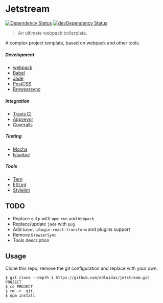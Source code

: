Jetstream
=========

[![Dependency Status](https://david-dm.org/edloidas/jetstream.svg)](https://david-dm.org/edloidas/jetstream)
[![devDependency Status](https://david-dm.org/edloidas/jetstream/dev-status.svg)](https://david-dm.org/edloidas/jetstream#info=devDependencies)

> An ultimate webpack boilerplate.

A complex project template, based on webpack and other tools.

##### Development #####
* [webpack](https://webpack.github.io/)
* [Babel](https://babeljs.io/)
* [Jade](http://jade-lang.com/)
* [PostCSS](https://github.com/postcss/postcss)
* [Browsersync](http://www.browsersync.io/)

##### Integration #####
* [Travis CI](https://travis-ci.org/)
* [Appveyor](http://www.appveyor.com/)
* [Coveralls](https://coveralls.io/)

##### Testing #####
* [Mocha](https://mochajs.org/)
* [Istanbul](https://gotwarlost.github.io/istanbul/)

##### Tools #####  
* [Tern](http://ternjs.net/)
* [ESLint](http://eslint.org/)
* [Stylelint](https://github.com/stylelint/stylelint/)

## TODO ##

* Replace `gulp` with `npm run` and `Webpack`
* Replace/update `jade` with `pug`
* Add `babel-plugin-react-transform` and plugins support
* Remove `BrowserSync`
* Tools description

## Usage ##

Clone this repo, remove the git configuration and replace with your own.

```shell
$ git clone --depth 1 https://github.com/edloidas/jetstream.git PROJECT
$ cd PROJECT
$ rm -r .git
$ npm install
```
